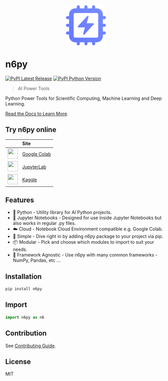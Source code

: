 &nbsp;

<p align="center">
  <a href="https://py.n6.ai" target="_blank" rel="noopener noreferrer">
    <img src=".github/logo.svg" alt="n6py" width="125" height="auto">
  </a>
</p>

# n6py

[![PyPI Latest Release](https://img.shields.io/pypi/v/n6py?color=%23141414&style=for-the-badge)](https://pypi.org/project/n6py)
[![PyPI Python Version](https://img.shields.io/pypi/pyversions/n6py?color=%23141414&style=for-the-badge)](https://pypi.org/project/n6py)

> AI Power Tools

Python Power Tools for Scientific Computing, Machine Learning and Deep Learning.

[Read the Docs to Learn More](https://py.n6.ai).

## Try n6py online

|                                                                                     | Site                                                                                                                               |
| ----------------------------------------------------------------------------------- | :--------------------------------------------------------------------------------------------------------------------------------- |
| <img height="32" width="32" src="https://cdn.simpleicons.org/googlecolab/faaa00" /> | [Google Colab](https://colab.research.google.com/github/n6ai/n6py/blob/main/notebooks/n6py-demo-colab.ipynb)                       |
| <img height="32" width="32" src="https://cdn.simpleicons.org/jupyter/e67328" />     | [JupyterLab](https://mybinder.org/v2/git/https%3A%2F%2Fgithub.com%2Fn6ai%2Fn6py/HEAD?labpath=%2Fnotebooks%2Fn6py-demo-colab.ipynb) |
| <img height="32" width="32" src="https://cdn.simpleicons.org/kaggle/37b9e6" />      | [Kaggle](https://kaggle.com/kernels/welcome?src=https://github.com/n6ai/n6py/blob/main/notebooks/n6py-demo-colab.ipynb)            |

## Features

- 🐍 Python - Utility library for AI Python projects.
- 📃 Jupyter Notebooks - Designed for use inside Jupyter Notebooks but also works in regular .py files.
- ☁️ Cloud - Notebook Cloud Environment compatible e.g. Google Colab.
- 👶 Simple - Dive right in by adding n6py package to your project via pip.
- 📦 Modular - Pick and choose which modules to import to suit your needs.
- 🎲 Framework Agnostic - Use n6py with many common frameworks - NumPy, Pandas, etc ...

## Installation

```sh
pip install n6py
```

## Import

```py
import n6py as n6
```

## Contribution

See [Contributing Guide](https://github.com/n6ai/n6py/blob/main/.github/CONTRIBUTING.md).

## License

MIT

